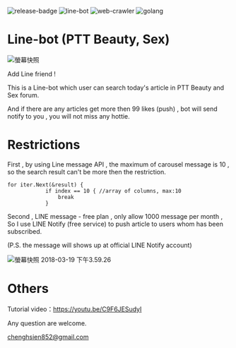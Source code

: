 ![release-badge](https://img.shields.io/badge/Release-Ver2.0.0-blue.svg) ![line-bot](https://img.shields.io/badge/WebCrawler-orange.svg) ![web-crawler](https://img.shields.io/badge/Golang-green.svg) ![golang](https://img.shields.io/badge/Bot-Line-brown.svg)

# Line-bot (PTT Beauty, Sex)

![螢幕快照](https://i.imgur.com/r4XiMa0.png)

Add Line friend !

This is a Line-bot which user can search today's article in PTT Beauty and Sex forum. 

And if there are any articles get more then 99 likes (push) , bot will send notify to you , you will not miss any hottie.



# Restrictions

First , by using Line message API , the maximum of carousel message is 10 , so the search result can't be more then the restriction.

```
for iter.Next(&result) {
			if index == 10 { //array of columns, max:10
				break
			}
```



Second , LINE message - free plan , only allow 1000 message per month , So I use LINE Notify (free service) to push article to users whom has been subscribed. 

(P.S. the message will shows up at official LINE Notify account)

![螢幕快照 2018-03-19 下午3.59.26](https://i.imgur.com/l3Cdj6B.png)

# Others

Tutorial video：https://youtu.be/C9F6JESudyI

Any question are welcome.

chenghsien852@gmail.com
